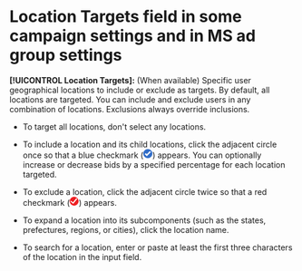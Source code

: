 # Location Targets field in some campaign settings and in MS ad group settings

<!-- MS performance max campaigns, MSA ad groups, Baidu campaigns, YJP campaigns -->

**[!UICONTROL Location Targets]:** (When available) Specific user geographical locations to include or exclude as targets. By default, all locations are targeted. You can include and exclude users in any combination of locations. Exclusions always override inclusions.

* To target all locations, don't select any locations.

* To include a location and its child locations, click the adjacent circle once so that a blue checkmark (![Include](/help/search-social-commerce/assets/include.png "Include")) appears. You can optionally increase or decrease bids by a specified percentage for each location targeted.

* To exclude a location, click the adjacent circle twice so that a red checkmark (![Exclude](/help/search-social-commerce/assets/exclude.png "Exclude")) appears.

* To expand a location into its subcomponents (such as the states, prefectures, regions, or cities), click the location name.

* To search for a location, enter or paste at least the first three characters of the location in the input field.

